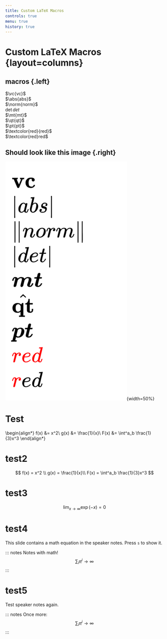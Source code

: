 ```yaml
---
title: Custom LaTeX Macros
controls: true
menu: true
history: true
---
```


# Custom LaTeX Macros {layout=columns}

## macros {.left}

$\vc{vc}$    
$\abs{abs}$   
$\norm{norm}$  
$\det{det}$  
$\mt{mt}$  
$\qt{qt}$  
$\pt{pt}$  
$\textcolor{red}{red}$  
$\textcolor{red}red$

## Should look like this image {.right}

![](include/latex_macros.png){width=50%}


# Test

\begin{align*}
  f(x) &= x^2\\
  g(x) &= \frac{1}{x}\\
  F(x) &= \int^a_b \frac{1}{3}x^3
\end{align*}

# test2

$$
  f(x) = x^2 \\
  g(x) = \frac{1}{x}\\
  F(x) = \int^a_b \frac{1}{3}x^3
$$

# test3

$$\lim_{x \to \infty} \exp(-x) = 0$$


# test4

This slide contains a math equation in the speaker notes. Press `s` to show it.

::: notes
Notes with math!
$$\sum_i \pi^i \to \infty$$
:::


# test5

Test speaker notes again.

::: notes
Once more:
$$\sum_i \pi^i \to \infty$$
:::
